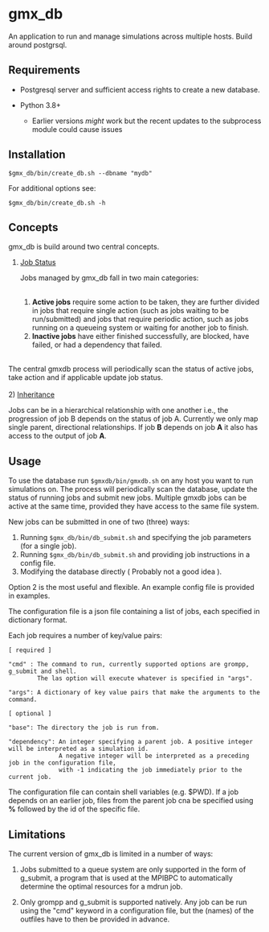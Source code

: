 # gmx_db

An application to run and manage simulations across multiple hosts. Build around postgrsql.


## Requirements

* Postgresql server and sufficient access rights to create a new database.

* Python 3.8+ 
    * Earlier versions _might_ work  but the recent updates to the subprocess module could cause issues

## Installation

`$gmx_db/bin/create_db.sh --dbname "mydb"`

For additional options see:

`$gmx_db/bin/create_db.sh -h`

## Concepts

gmx_db is build around two central concepts.

1) <ins>Job Status</ins>

    Jobs managed by gmx_db fall in two main categories:
<br/><br/>
    1) **Active jobs**  require some action to be taken, they are further divided in jobs that require single action
       (such as jobs waiting to be run/submitted) and jobs that require periodic action, such as jobs running on a queueing system or waiting for another job to finish.
    2) **Inactive jobs** have either finished successfully, are blocked, have failed, or had a dependency that failed.
<br/>    
    The central gmxdb process will periodically scan the status of active jobs, take action and if applicable update job status.
<br/><br/> 
2) <ins>Inheritance</ins>
   
   Jobs can be in a hierarchical relationship with one another i.e., the progression of job B 
   depends on the status of job A. Currently we only map single parent, directional relationships. If job **B** depends
   on job **A** it also has access to the output of job **A**.

## Usage

To use the database run `$gmxdb/bin/gmxdb.sh` on any host you want to run simulations on.
The process will periodically scan the database, update the status of running jobs and submit new jobs. 
Multiple gmxdb jobs can be active at the same time, provided they have access to the same file system.

New jobs can be submitted in one of two (three) ways:

1) Running `$gmx_db/bin/db_submit.sh` and specifying the job parameters (for a single job).
2) Running `$gmx_db/bin/db_submit.sh` and providing job instructions in a config file.
3) Modifying the database directly ( Probably not a good idea ).

Option 2 is the most useful and flexible. An example config file is provided in examples.

The configuration file is a json file containing a list of jobs, each specified in dictionary format.

Each job requires a number of key/value pairs:
    
    

    [ required ]
    
    "cmd" : The command to run, currently supported options are grompp, g_submit and shell.
            The las option will execute whatever is specified in "args".

    "args": A dictionary of key value pairs that make the arguments to the command. 
    
    [ optional ]
    
    "base": The directory the job is run from.

    "dependency": An integer specifying a parent job. A positive integer will be interpreted as a simulation id.
                  A negative integer will be interpreted as a preceding job in the configuration file,
                  with -1 indicating the job immediately prior to the current job.


The configuration file can contain shell variables (e.g. $PWD).
If a job depends on an earlier job, files from the parent job cna be specified using **%** followed by the id of the specific file.

## Limitations

The current version of gmx_db is limited in a number of ways:

1) Jobs submitted to a queue system are only supported in the form of g_submit,
 a program that is used at the  MPIBPC to automatically determine the optimal resources for a mdrun job. 

2) Only grompp and g_submit is supported natively. Any job can be run using the "cmd" keyword in a configuration file,
   but the (names) of the outfiles have to then be provided in advance. 